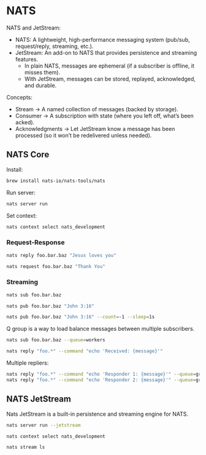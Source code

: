 # NATS

NATS and JetStream:

- NATS: A lightweight, high-performance messaging system (pub/sub, request/reply, streaming, etc.).
- JetStream: An add-on to NATS that provides persistence and streaming features.
    - In plain NATS, messages are ephemeral (if a subscriber is offline, it misses them).
    - With JetStream, messages can be stored, replayed, acknowledged, and durable.

Concepts:

- Stream → A named collection of messages (backed by storage).
- Consumer → A subscription with state (where you left off, what’s been acked).
- Acknowledgments → Let JetStream know a message has been processed (so it won’t be redelivered unless needed).

## NATS Core

Install:

```sh
brew install nats-io/nats-tools/nats
```

Run server:

```sh
nats server run
```

Set context:

```sh
nats context select nats_development
```

### Request-Response

```sh
nats reply foo.bar.baz "Jesus loves you"
```

```sh
nats request foo.bar.baz "Thank You"
```

### Streaming

```sh
nats sub foo.bar.baz
```

```sh
nats pub foo.bar.baz "John 3:16"
```

```sh
nats pub foo.bar.baz "John 3:16" --count=-1 --sleep=1s
```

Q group is a way to load balance messages between multiple subscribers.

```sh
nats sub foo.bar.baz --queue=workers
```

```sh
nats reply "foo.*" --command "echo 'Received: {message}'"
```

Multiple repliers:

```sh
nats reply "foo.*" --command "echo 'Responder 1: {message}'" --queue=greeter --sleep=2s
nats reply "foo.*" --command "echo 'Responder 2: {message}'" --queue=greeter --sleep=1s
```

## NATS JetStream

Nats JetStream is a built-in persistence and streaming engine for NATS.

```sh
nats server run --jetstream
```

```sh
nats context select nats_development
```

```sh
nats stream ls
```

